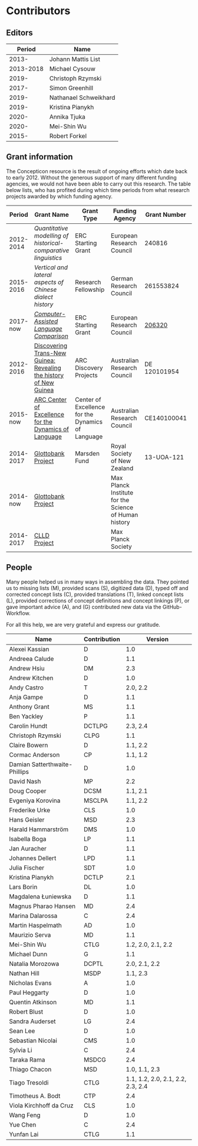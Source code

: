 # Contributors

## Editors

Period | Name
--- | ---
2013- | Johann Mattis List
2013-2018 | Michael Cysouw
2019- | Christoph Rzymski
2017- | Simon Greenhill
2019- | Nathanael Schweikhard
2019- | Kristina Pianykh
2020- | Annika Tjuka
2020- | Mei-Shin Wu
2015- | Robert Forkel


## Grant information

The Concepticon resource is the result of ongoing efforts which date back to
early 2012. Without the generous support of many different funding agencies, we
would not have been able to carry out this research. The table below lists, who
has profited during which time periods from what research projects awarded by
which funding agency.

Period    | Grant Name                                                     | Grant Type                                        | Funding Agency                                        | Grant Number | Beneficiaries
---       | ---                                                            | ---                                               | ---                                                   | --- | ---
2012-2014 | *Quantitative modelling of historical-comparative linguistics* | ERC Starting Grant                                | European Research Council                             | 240816       | MC, JML
2015-2016 | *Vertical and lateral aspects of Chinese dialect history*      | Research Fellowship                               | German Research Council                               | 261553824    | JML
2017-now | [*Computer-Assisted Language Comparison*](http://calc.digling.org)      | ERC Starting Grant                              | European Research Council                               | [206320](https://cordis.europa.eu/project/rcn/206320/factsheet/en)    | JML
2012-2016 | [Discovering Trans-New Guinea: Revealing the history of New Guinea](http://transnewguinea.org)                                                            | ARC Discovery Projects                            | Australian Research Council                           | DE 120101954 | SJG
2015-now  | [ARC Center of Excellence for the Dynamics of Language](http://www.dynamicsoflanguage.edu.au/)                                                               | Center of Excellence for the Dynamics of Language | Australian Research Council                           | CE140100041  | SJG
2014-2017 | [Glottobank Project](http://glottobank.org)                                             | Marsden Fund                                      | Royal Society of New Zealand                          | 13-UOA-121   | SJG, JML, RF
2014-now  | [Glottobank Project](http://glottobank.org)                                             |                                                   | Max Planck Institute for the Science of Human history |              | SJG, JML, RF
2014-2017 | [CLLD Project](http://clld.org)                                                   |                                                   | Max Planck Society                                    |              | RF




## People

Many people helped us in many
ways in assembling the data. They pointed us to missing
lists (M), provided scans (S), digitized data (D), typed off
and corrected concept lists (C), provided translations (T),
linked concept lists (L), provided corrections of concept definitions and concept linkings (P), or gave important advice (A), and (G) contributed new data via the GitHub-Workflow. 

For all this help, we are very grateful and express our gratitude.

Name | Contribution | Version |
--- | --- | --- |
Alexei Kassian | D | 1.0
Andreea Calude | D | 1.1
Andrew Hsiu | DM | 2.3
Andrew Kitchen | D | 1.0 
Andy Castro | T | 2.0, 2.2
Anja Gampe | D | 1.1
Anthony Grant | MS | 1.1
Ben Yackley | P | 1.1
Carolin Hundt | DCTLPG | 2.3, 2.4
Christoph Rzymski | CLPG | 1.1
Claire Bowern | D | 1.1, 2.2
Cormac Anderson | CP | 1.1, 1.2
Damian Satterthwaite-Phillips | D | 1.0 
David Nash | MP | 2.2
Doug Cooper | DCSM | 1.1, 2.1
Evgeniya Korovina | MSCLPA | 1.1, 2.2
Frederike Urke | CLS | 1.0  
Hans Geisler | MSD | 2.3
Harald Hammarström | DMS | 1.0 
Isabella Boga | LP | 1.1
Jan Auracher | D | 1.1
Johannes Dellert | LPD | 1.1
Julia Fischer | SDT | 1.0 
Kristina Pianykh | DCTLP | 2.1
Lars Borin | DL | 1.0 
Magdalena Łuniewska | D | 1.1
Magnus Pharao Hansen | MD | 2.4
Marina Dalarossa | C | 2.4
Martin Haspelmath | AD | 1.0  
Maurizio Serva | MD | 1.1
Mei-Shin Wu | CTLG | 1.2, 2.0, 2.1, 2.2
Michael Dunn | G | 1.1
Natalia Morozowa | DCPTL | 2.0, 2.1, 2.2
Nathan Hill | MSDP | 1.1, 2.3
Nicholas Evans | A | 1.0
Paul Heggarty | D | 1.0
Quentin Atkinson | MD | 1.1
Robert Blust | D | 1.0 
Sandra Auderset | LG | 2.4
Sean Lee | D | 1.0
Sebastian Nicolai | CMS | 1.0
Sylvia Li | C | 2.4
Taraka Rama | MSDCG | 2.4
Thiago Chacon | MSD | 1.0, 1.1, 2.3 
Tiago Tresoldi | CTLG | 1.1, 1.2, 2.0, 2.1, 2.2, 2.3, 2.4
Timotheus A. Bodt | CTP | 2.4
Viola Kirchhoff da Cruz | CLS | 1.0 
Wang Feng | D | 1.0
Yue Chen | C | 2.4
Yunfan Lai | CTLG | 1.1

